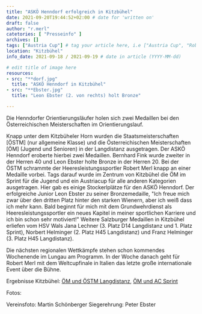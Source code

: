 ```yaml
---
title: "ASKÖ Henndorf erfolgreich in Kitzbühel"
date: 2021-09-20T19:44:52+02:00 # date for 'written on'
draft: false
author: "r.merl"
catetories: [ "Presseinfo" ]
archives: []
tags: ["Austria Cup"] # tag your article here, i.e ["Austria Cup", "Robert Merl"]
location: "Kitzbühel"
info_date: 2021-09-18 / 2021-09-19 # date in article (YYYY-MM-dd)

# edit title of image here
resources:
- src: "**dorf.jpg"
  title: "ASKÖ Henndorf in Kitzbühel"
- src: "**Ebster.jpg"
  title: "Leon Ebster (2. von rechts) holt Bronze"

---
```


Die Henndorfer Orientierungsläufer holen sich zwei Medaillen bei den Österreichischen Meisterschaften im Orientierungslauf.

<!--more-->

Knapp unter dem Kitzbüheler Horn wurden die Staatsmeisterschaften [ÖSTM] (nur allgemeine Klasse) und die Österreichischen Meisterschaften [ÖM] (Jugend und Senioren) in der Langdistanz ausgetragen. Der ASKÖ Henndorf eroberte hierbei zwei Medaillen. Bernhard Fink wurde zweiter in der Herren 40 und Leon Ebster holte Bronze in der Herren 20. Bei der ÖSTM schrammte der Heeresleistungssportler Robert Merl knapp an einer Medaille vorbei. Tags darauf wurde im Zentrum von Kitzbühel die ÖM im Sprint für die Jugend und ein Austriacup für alle anderen Kategorien ausgetragen. Hier gab es einige Stockerlplätze für den ASKÖ Henndorf. Der erfolgreiche Junior Leon Ebster zu seiner Bronzemedaille, "Ich freue mich zwar über den dritten Platz hinter den starken Wienern, aber ich weiß dass ich mehr kann. Bald beginnt für mich mit dem Grundwehrdienst als Heeresleistungssportler ein neues Kapitel in meiner sportlichen Karriere und ich bin schon sehr motiviert!"
Weitere Salzburger Medaillen in Kitzbühel erliefen vom HSV Wals Jana Lechner (3. Platz D14 Langdistanz und 1. Platz Sprint), Norbert Helminger (2. Platz H45 Langdistanz) und Franz Helminger (3. Platz H45 Langdistanz).

Die nächsten regionalen Wettkämpfe stehen schon kommendes Wochenende im Lungau am Programm. In der Woche danach geht für Robert Merl mit dem Weltcupfinale in Italien das letzte große internationale Event über die Bühne.


Ergebnisse Kitzbühel: [ÖM und ÖSTM Langdistanz](https://www.oefol.at/anne/files/uploaded/event_3321_ac-07-2021.html), [ÖM und AC Sprint](https://www.oefol.at/anne/files/uploaded/event_3322_ac-08-2021.html)

Fotos:

Vereinsfoto: Martin Schönberger
Siegerehrung: Peter Ebster